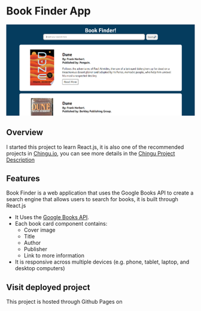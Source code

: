 # Book Finder App

![Tier2 Book Finder](./assets/screenshot-book-finder-app.png)

## Overview

I started this project to learn React.js, it is also one of the recommended projects in [Chingu.io](https://chingu.io/), you can see more details in the [Chingu Project Description](https://github.com/chingu-voyages/soloproject-tier2-bookfinder)

## Features 

Book Finder is a web application that uses the Google Books API to create a search engine that allows users to search for books, it is built through React.js 

- It Uses the [Google Books API](https://developers.google.com/books/).
- Each book card component contains:
  - Cover image
  - Title
  - Author
  - Publisher
  - Link to more information
- It is responsive across multiple devices (e.g. phone, tablet, laptop, and desktop computers)

## Visit deployed project

This project is hosted through Github Pages on 